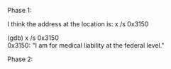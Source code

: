 Phase 1:

I think the address at the location is:
x /s 0x3150

(gdb) x /s 0x3150   
0x3150: "I am for medical liability at the federal level."

Phase 2:

